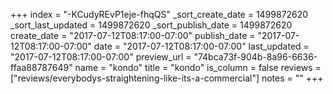 +++
index = "-KCudyREvP1eje-fhqQS"
_sort_create_date = 1499872620
_sort_last_updated = 1499872620
_sort_publish_date = 1499872620
create_date = "2017-07-12T08:17:00-07:00"
publish_date = "2017-07-12T08:17:00-07:00"
date = "2017-07-12T08:17:00-07:00"
last_updated = "2017-07-12T08:17:00-07:00"
preview_url = "74bca73f-904b-8a96-6636-ffaa88787649"
name = "kondo"
title = "kondo"
is_column = false
reviews = ["reviews/everybodys-straightening-like-its-a-commercial"]
notes = ""
+++

